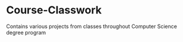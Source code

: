# Course-Classwork

Contains various projects from classes throughout Computer Science degree program
